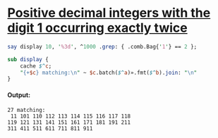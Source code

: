 [1]: https://rosettacode.org/wiki/Positive_decimal_integers_with_the_digit_1_occurring_exactly_twice

# [Positive decimal integers with the digit 1 occurring exactly twice][1]

```perl
say display 10, '%3d', ^1000 .grep: { .comb.Bag{'1'} == 2 };

sub display {
    cache $^c;
    "{+$c} matching:\n" ~ $c.batch($^a)».fmt($^b).join: "\n"
}
```

#### Output:
```
27 matching:
 11 101 110 112 113 114 115 116 117 118
119 121 131 141 151 161 171 181 191 211
311 411 511 611 711 811 911
```
